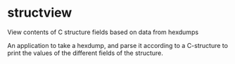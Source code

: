 structview
==========

View contents of C structure fields based on data from hexdumps

An application to take a hexdump, and parse it according to a C-structure to
print the values of the different fields of the structure.
